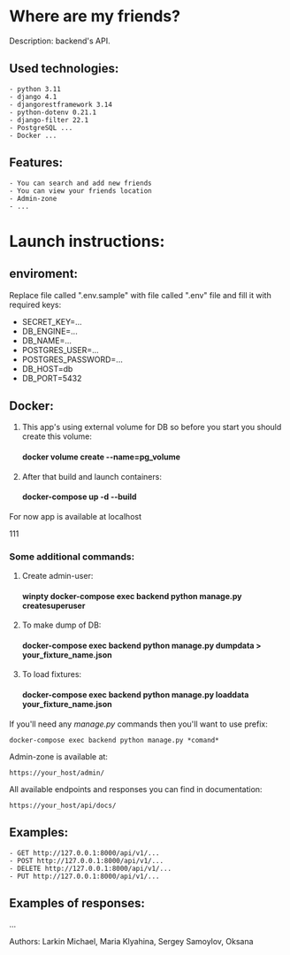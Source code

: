 # Where are my friends?

Description: backend's API.


Used technologies:
-
    - python 3.11
    - django 4.1
    - djangorestframework 3.14
    - python-dotenv 0.21.1
    - django-filter 22.1
    - PostgreSQL ...
    - Docker ...

Features:
-
    - You can search and add new friends
    - You can view your friends location
    - Admin-zone
    - ...


# Launch instructions:

## enviroment:
Replace file called ".env.sample" with file called ".env" file and fill it with required keys:
- SECRET_KEY=...
- DB_ENGINE=...
- DB_NAME=...
- POSTGRES_USER=...
- POSTGRES_PASSWORD=...
- DB_HOST=db
- DB_PORT=5432

## Docker:
1. This app's using external volume for DB so before you start you should create this volume:
    #### docker volume create --name=pg_volume
2. After that build and launch containers:
    #### docker-compose up -d --build
For now app is available at localhost

111
### Some additional commands:
1. Create admin-user:
    #### winpty docker-compose exec backend python manage.py createsuperuser
2. To make dump of DB:
    #### docker-compose exec backend python manage.py dumpdata > your_fixture_name.json
3. To load fixtures:
    #### docker-compose exec backend python manage.py loaddata your_fixture_name.json

If you'll need any *manage.py* commands then you'll want to use prefix:

    docker-compose exec backend python manage.py *comand*

Admin-zone is available at:

    https://your_host/admin/

All available endpoints and responses you can find in documentation:

    https://your_host/api/docs/


Examples:
-
    - GET http://127.0.0.1:8000/api/v1/...
    - POST http://127.0.0.1:8000/api/v1/...
    - DELETE http://127.0.0.1:8000/api/v1/...
    - PUT http://127.0.0.1:8000/api/v1/...

Examples of responses:
-
...

Authors: Larkin Michael, Maria Klyahina, Sergey Samoylov, Oksana

